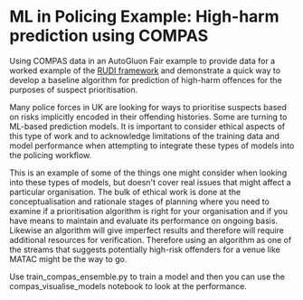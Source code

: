 # ML in Policing Example: High-harm prediction using COMPAS
Using COMPAS data in an AutoGluon Fair example to provide data for a worked example of the [RUDI framework](https://www.police-ml.com/introduction) and demonstrate a quick way to develop a baseline algorithm for prediction of high-harm offences for the purposes of suspect prioritisation. 

Many police forces in UK are looking for ways to prioritise suspects based on risks implicitly encoded in their offending histories. Some are turning to ML-based prediction models. It is important to consider ethical aspects of this type of work and to acknowledge limitations of the training data and model performance when attempting to integrate these types of models into the policing workflow. 

This is an example of some of the things one might consider when looking into these types of models, but doesn't cover real issues that might affect a particular organisation. The bulk of ethical work is done at the conceptualisation and rationale stages of planning where you need to examine if a prioritisation algorithm is right for your organisation and if you have means to maintain and evaluate its performance on ongoing basis. Likewise an algorithm will give imperfect results and therefore will require additional resources for verification. Therefore using an algorithm as one of the streams that suggests potentially high-risk offenders for a venue like MATAC might be the way to go. 

Use train_compas_ensemble.py to train a model and then you can use the compas_visualise_models notebook to look at the performance. 


